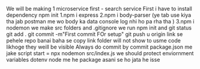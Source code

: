 We will be making 1 microservice first - search service
First i have to install dependency 
npm init 
1.npm i express
2.npm i body-parser  (ye tab use kiya tha jab postman me wo body ka data console log nhi ho pa rha tha )
3.npm i nodemon
we make src folders and .gitignore
we run npm init and git status
git add .
git commit -m"First commit FOr setup"
git push u origin link se pehele repo banai baha se copy link
folder will not show to usme code likhoge they weill be visible 
Always do commit by commit
package.json me jake script start = npx nodemon src/index.js
we should protect enviornment variables dotenv node me he package asani se ho jata he isse

